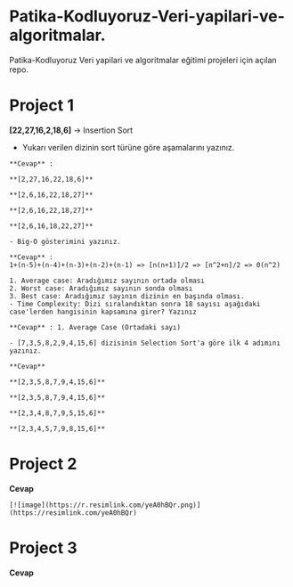 # Patika-Kodluyoruz-Veri-yapilari-ve-algoritmalar.
Patika-Kodluyoruz Veri yapilari ve algoritmalar eğitimi projeleri için açılan repo.
# Project 1

   **[22,27,16,2,18,6]** -> Insertion Sort

   - Yukarı verilen dizinin sort türüne göre aşamalarını yazınız.
        
    **Cevap** :

    **[2,27,16,22,18,6]**

    **[2,6,16,22,18,27]**

    **[2,6,16,22,18,27]**

    **[2,6,16,18,22,27]**

    - Big-O gösterimini yazınız.

    **Cevap** :
    1+(n-5)+(n-4)+(n-3)+(n-2)+(n-1) => [n(n+1)]/2 => [n^2+n]/2 => 0(n^2)

    1. Average case: Aradığımız sayının ortada olması
    2. Worst case: Aradığımız sayının sonda olması
    3. Best case: Aradığımız sayının dizinin en başında olması.
    - Time Complexity: Dizi sıralandıktan sonra 18 sayısı aşağıdaki case'lerden hangisinin kapsamına girer? Yazınız

    **Cevap** : 1. Average Case (Ortadaki sayı)

    - [7,3,5,8,2,9,4,15,6] dizisinin Selection Sort'a göre ilk 4 adımını yazınız.

    **Cevap** 

    **[2,3,5,8,7,9,4,15,6]**

    **[2,3,5,8,7,9,4,15,6]**

    **[2,3,4,8,7,9,5,15,6]**

    **[2,3,4,5,7,9,8,15,6]**

# Project 2   


**Cevap**

    [![image](https://r.resimlink.com/yeA0hBQr.png)](https://resimlink.com/yeA0hBQr)
    
# Project 3

   **Cevap**

   
